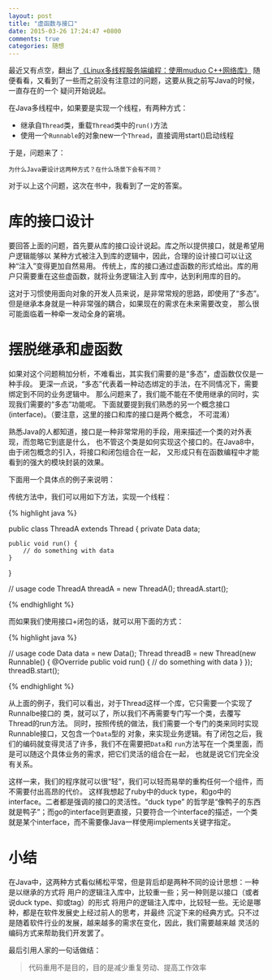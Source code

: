 ```yaml
---
layout: post
title: "虚函数与接口"
date: 2015-03-26 17:24:47 +0800
comments: true
categories: 随想
---
```


最近又有点空，翻出了[《Linux多线程服务端编程：使用muduo C++网络库》](http://www.duokan.com/book/76600)
随便看看，又看到了一些而之前没有注意过的问题，这要从我之前写Java的时候，一直存在的一个
疑问开始说起。

在Java多线程中，如果要是实现一个线程，有两种方式：

* 继承自`Thread`类，重载`Thread`类中的`run()`方法
* 使用一个`Runnable`的对象new一个`Thread`，直接调用start()启动线程

于是，问题来了：

    为什么Java要设计这两种方式？在什么场景下会有不同？

对于以上这个问题，这次在书中，我看到了一定的答案。

库的接口设计
===========
要回答上面的问题，首先要从库的接口设计说起。库之所以提供接口，就是希望用户逻辑能够以
某种方式被注入到库的逻辑中，因此，合理的设计接口可以让这种“注入”变得更加自然易用。
传统上，库的接口通过虚函数的形式给出。库的用户只需要重在这些虚函数，就将业务逻辑注入到
库中，达到利用库的目的。

这对于习惯使用面向对象的开发人员来说，是非常常规的思路，即使用了“多态”。
但是继承本身就是一种非常强的耦合，如果现在的需求在未来需要改变，
那么很可能面临着一种牵一发动全身的窘境。

摆脱继承和虚函数
==============

如果对这个问题稍加分析，不难看出，其实我们需要的是“多态”，虚函数仅仅是一种手段。
更深一点说，“多态”代表着一种动态绑定的手法，在不同情况下，需要绑定到不同的业务逻辑中。
那么问题来了，我们能不能在不使用继承的同时，实现我们需要的“多态”功能呢。
下面就要提到我们熟悉的另一个概念接口(interface)。（要注意，这里的接口和库的接口是两个概念，
不可混淆）

熟悉Java的人都知道，接口是一种非常常用的手段，用来描述一个类的对外表现，而忽略它到底是什么，
也不管这个类是如何实现这个接口的。在Java8中，由于闭包概念的引入，将接口和闭包组合在一起，
又形成只有在函数编程中才能看到的强大的模块封装的效果。

下面用一个具体点的例子来说明：

传统方法中，我们可以用如下方法，实现一个线程：

{% highlight java %}

public class ThreadA extends Thread {
    private Data data;
    
    public void run() {
        // do something with data
    }
}

// usage code
ThreadA threadA = new ThreadA();
threadA.start();

{% endhighlight %}

而如果我们使用接口+闭包的话，就可以用下面的方式：

{% highlight java %}

// usage code
Data data = new Data();
Thread threadB = new Thread(new Runnable() {
    @Override
    public void run() {
        // do something with data
    }
});
threadB.start();

{% endhighlight %}

从上面的例子，我们可以看出，对于Thread这样一个库，它只需要一个实现了Runnalbe接口的
类，就可以了，所以我们不再需要专门写一个类，去覆写Thread的run方法。
同时，按照传统的做法，我们需要一个专门的类来同时实现Runnable接口，又包含一个`Data`型的
对象，来实现业务逻辑。有了闭包之后，我们的编码就变得灵活了许多，我们不在需要把`Data`和
`run`方法写在一个类里面，而是可以随这个具体业务的需求，把它们灵活的组合在一起，
也就是说它们完全没有关系。

这样一来，我们的程序就可以很“轻”，我们可以轻而易举的重构任何一个组件，而不需要付出高昂的代价。
这样我想起了ruby中的duck type，和go中的interface。二者都是强调的接口的灵活性。“duck type”
的哲学是“像鸭子的东西就是鸭子”；而go的interface则更直接，只要符合一个interface的描述，一个类
就是某个interface，而不需要像Java一样使用implements关键字指定。


小结
====

在Java中，这两种方式看似稀松平常，但是背后却是两种不同的设计思想：一种是以继承的方式将
用户的逻辑注入库中，比较重一些；另一种则是以接口（或者说duck type、抑或tag）的形式
将用户的逻辑注入库中，比较轻一些。无论是哪种，都是在软件发展史上经过前人的思考，并最终
沉淀下来的经典方式。只不过是随着软件行业的发展，越来越多的需求在变化，因此，我们需要越来越
灵活的编码方式来帮助我们开发罢了。

最后引用人家的一句话做结：

> 代码重用不是目的，目的是减少重复劳动、提高工作效率

